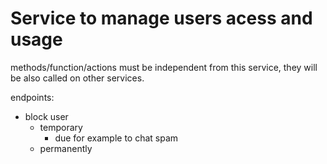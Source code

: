 # Service to manage users acess and usage

methods/function/actions must be independent from this service, they will be also called on other services.

endpoints:
- block user
    - temporary
        - due for example to chat spam
    - permanently